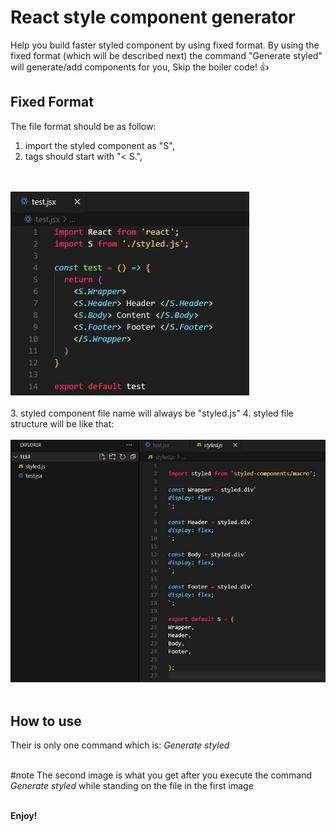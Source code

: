# React style component generator
Help you build faster styled component by using fixed format.
By using the fixed format (which will be described next) the command "Generate styled" will generate/add components for you,
Skip the boiler code! :+1:

## Fixed Format
The file format should be as follow: 
1. import the styled component as "S",
2. tags should start with "< S.",
<br />
<br />
<img src="./testImage.JPG" alt="">
<br />
<br />
3. styled component file name will always be "styled.js"
4. styled file structure will be like that: 
<br />
<br />
<img src="./afterCommand.JPG" alt="">
<br />
<br />

## How to use
Their is only one command which is:
*Generate styled*
<br />
<br />

#note
The second image is what you get after you execute the command *Generate styled* while standing on the file in the first image
<br />
<br />

**Enjoy!**